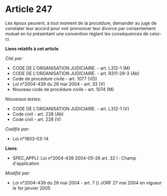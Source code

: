 # Article 247

Les époux peuvent, à tout moment de la procédure, demander au juge de constater leur accord pour voir prononcer leur divorce
par consentement mutuel en lui présentant une convention réglant les conséquences de celui-ci.

**Liens relatifs à cet article**

_Cité par_:

  - CODE DE L'ORGANISATION JUDICIAIRE. - art. L312-1 (M)
  - CODE DE L'ORGANISATION JUDICIAIRE. - art. R311-29-3 (Ab)
  - Code de procédure civile - art. 1077 (VD)
  - Loi n°2004-439 du 26 mai 2004 - art. 33 (V)
  - Nouveau code de procédure civile - art. 1074 (M)

_Nouveaux textes_:

  - CODE DE L'ORGANISATION JUDICIAIRE. - art. L312-1 (V)
  - Code civil - art. 228 (Ab)
  - Code civil - art. 228 (V)

_Codifié par_:

  - Loi n°1803-03-14

**Liens**:

  - SPEC_APPLI: Loi n°2004-439 2004-05-26 art. 32 I : Champ d'application

_Modifié par_:

  - Loi n°2004-439 du 26 mai 2004 - art. 7 () JORF 27 mai 2004 en vigueur le 1er janvier 2005
